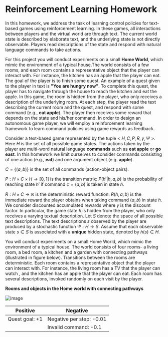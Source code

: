 # Reinforcement Learning Homework

In this homework, we address the task of learning control policies for text-based games using reinforcement learning. In these games, all interactions between players and the virtual world are through text. The current world state is described by elaborate text, and the underlying state is not directly observable. Players read descriptions of the state and respond with natural language commands to take actions.

For this project you will conduct experiments on a small **Home World**, which mimic the environment of a typical house.The world consists of a few rooms, and each room contains a representative object that the player can interact with. For instance, the kitchen has an apple that the player can eat. The goal of the player is to finish some quest. An example of a quest given to the player in text is **"You are hungry now"**. To complete this quest, the player has to navigate through the house to reach the kitchen and eat the apple. In this game, the room is hidden from the player, who only receives a description of the underlying room. At each step, the player read the text describing the current room and the quest, and respond with some command (e.g., **eat apple**). The player then receives some reward that depends on the state and his/her command. In order to design an autonomous game player, we will employ a reinforcement learning framework to learn command policies using game rewards as feedback.

Consider a text-based game represented by the tuple < $H,C,P,R,\gamma ,\Psi$ >. Here $H$ is the set of all possible game states. The actions taken by the player are multi-word natural language **commands** such as **eat apple** or **go east**. In this homework we limit ourselves to consider commands consisting of one action (e.g., **eat**) and one argument object (e.g. **apple**).

$C=\{ (a,b)\}$ is the set of all commands (action-object pairs).

$P:H\times C\times H\rightarrow [0,1]$ is the transition matrix: $P(h'|h,a,b)$ is the probability of reaching state $h'$ if command $c = (a,b)$ is taken in state $h$.

$R:H\times C\rightarrow \mathbb {R}$ is the deterministic reward function: $R(h,a,b)$ is the immediate reward the player obtains when taking command $(a,b)$ in state $h$. We consider discounted accumulated rewards where $\gamma$ is the discount factor. In particular, the game state $h$ is hidden from the player, who only receives a varying textual description. Let $S$ denote the space of all possible text descriptions. The text descriptions $s$ observed by the player are produced by a stochastic function $\Psi :H\rightarrow S$. Assume that each observable state $s\in S$ is associated with a **unique** hidden state, denoted by $h(s)\in H$.

You will conduct experiments on a small Home World, which mimic the environment of a typical house. The world consists of four rooms- a living room, a bed room, a kitchen and a garden with connecting pathways (illustrated in figure below). Transitions between the rooms are deterministic. Each room contains a representative object that the player can interact with. For instance, the living room has a TV that the player can watch , and the kitchen has an apple that the player can eat. Each room has several descriptions, invoked randomly on each visit by the player.

**Rooms and objects in the Home world with connecting pathways**


![image](https://courses.edx.org/assets/courseware/v1/24148b9ea8dfaef68148bb9db4c196aa/asset-v1:MITx+6.86x+1T2021+type@asset+block/images_homeworld.jpg)



| Positive | Negative |
| ------------- | ------------- |
| Quest goal: +1  | Negative per step: -0.01|
|                 | Invalid command: -0.1  |

